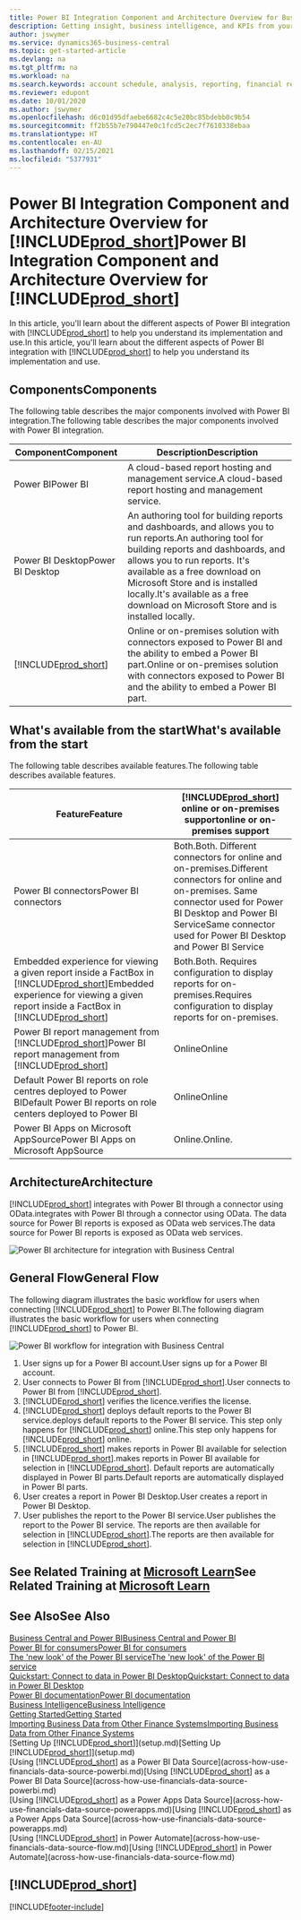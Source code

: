 ```yaml
---
title: Power BI Integration Component and Architecture Overview for Business Central| Microsoft Docs
description: Getting insight, business intelligence, and KPIs from your Business Central data is easy with the Business Central apps for Power BI.
author: jswymer
ms.service: dynamics365-business-central
ms.topic: get-started-article
ms.devlang: na
ms.tgt_pltfrm: na
ms.workload: na
ms.search.keywords: account schedule, analysis, reporting, financial report, business intelligence, KPI
ms.reviewer: edupont
ms.date: 10/01/2020
ms.author: jswymer
ms.openlocfilehash: d6c01d95dfaebe6682c4c5e20bc85bdebb0c9b54
ms.sourcegitcommit: ff2b55b7e790447e0c1fcd5c2ec7f7610338ebaa
ms.translationtype: HT
ms.contentlocale: en-AU
ms.lasthandoff: 02/15/2021
ms.locfileid: "5377931"
---
```

# <a name="power-bi-integration-component-and-architecture-overview-for-prod_short"></a><span data-ttu-id="d20b6-103">Power BI Integration Component and Architecture Overview for [!INCLUDE[prod_short](includes/prod_short.md)]</span><span class="sxs-lookup"><span data-stu-id="d20b6-103">Power BI Integration Component and Architecture Overview for [!INCLUDE[prod_short](includes/prod_short.md)]</span></span>

<span data-ttu-id="d20b6-104">In this article, you'll learn about the different aspects of Power BI integration with [!INCLUDE[prod_short](includes/prod_short.md)] to help you understand its implementation and use.</span><span class="sxs-lookup"><span data-stu-id="d20b6-104">In this article, you'll learn about the different aspects of Power BI integration with [!INCLUDE[prod_short](includes/prod_short.md)] to help you understand its implementation and use.</span></span>

## <a name="components"></a><span data-ttu-id="d20b6-105">Components</span><span class="sxs-lookup"><span data-stu-id="d20b6-105">Components</span></span>

<span data-ttu-id="d20b6-106">The following table describes the major components involved with Power BI integration.</span><span class="sxs-lookup"><span data-stu-id="d20b6-106">The following table describes the major components involved with Power BI integration.</span></span>

|<span data-ttu-id="d20b6-107">Component</span><span class="sxs-lookup"><span data-stu-id="d20b6-107">Component</span></span>|<span data-ttu-id="d20b6-108">Description</span><span class="sxs-lookup"><span data-stu-id="d20b6-108">Description</span></span>|
|---------|-----------|
|<span data-ttu-id="d20b6-109">Power BI</span><span class="sxs-lookup"><span data-stu-id="d20b6-109">Power BI</span></span>|<span data-ttu-id="d20b6-110">A cloud-based report hosting and management service.</span><span class="sxs-lookup"><span data-stu-id="d20b6-110">A cloud-based report hosting and management service.</span></span>|
|<span data-ttu-id="d20b6-111">Power BI Desktop</span><span class="sxs-lookup"><span data-stu-id="d20b6-111">Power BI Desktop</span></span>|<span data-ttu-id="d20b6-112">An authoring tool for building reports and dashboards, and allows you to run reports.</span><span class="sxs-lookup"><span data-stu-id="d20b6-112">An authoring tool for building reports and dashboards, and allows you to run reports.</span></span> <span data-ttu-id="d20b6-113">It's available as a free download on Microsoft Store and is installed locally.</span><span class="sxs-lookup"><span data-stu-id="d20b6-113">It's available as a free download on Microsoft Store and is installed locally.</span></span>|
|[!INCLUDE[prod_short](includes/prod_short.md)]|<span data-ttu-id="d20b6-114">Online or on-premises solution with connectors exposed to Power BI and the ability to embed a Power BI part.</span><span class="sxs-lookup"><span data-stu-id="d20b6-114">Online or on-premises solution with connectors exposed to Power BI and the ability to embed a Power BI part.</span></span>|

## <a name="whats-available-from-the-start"></a><span data-ttu-id="d20b6-115">What's available from the start</span><span class="sxs-lookup"><span data-stu-id="d20b6-115">What's available from the start</span></span>

<span data-ttu-id="d20b6-116">The following table describes available features.</span><span class="sxs-lookup"><span data-stu-id="d20b6-116">The following table describes available features.</span></span>

|<span data-ttu-id="d20b6-117">Feature</span><span class="sxs-lookup"><span data-stu-id="d20b6-117">Feature</span></span>|[!INCLUDE[prod_short](includes/prod_short.md)] <span data-ttu-id="d20b6-118">online or on-premises support</span><span class="sxs-lookup"><span data-stu-id="d20b6-118">online or on-premises support</span></span>|
|-------|---------------------|
|<span data-ttu-id="d20b6-119">Power BI connectors</span><span class="sxs-lookup"><span data-stu-id="d20b6-119">Power BI connectors</span></span>|<span data-ttu-id="d20b6-120">Both.</span><span class="sxs-lookup"><span data-stu-id="d20b6-120">Both.</span></span> <span data-ttu-id="d20b6-121">Different connectors for online and on-premises.</span><span class="sxs-lookup"><span data-stu-id="d20b6-121">Different connectors for online and on-premises.</span></span> <span data-ttu-id="d20b6-122">Same connector used for Power BI Desktop and Power BI Service</span><span class="sxs-lookup"><span data-stu-id="d20b6-122">Same connector used for Power BI Desktop and Power BI Service</span></span> |
|<span data-ttu-id="d20b6-123">Embedded experience for viewing a given report inside a FactBox in [!INCLUDE[prod_short](includes/prod_short.md)]</span><span class="sxs-lookup"><span data-stu-id="d20b6-123">Embedded experience for viewing a given report inside a FactBox in [!INCLUDE[prod_short](includes/prod_short.md)]</span></span>|<span data-ttu-id="d20b6-124">Both.</span><span class="sxs-lookup"><span data-stu-id="d20b6-124">Both.</span></span> <span data-ttu-id="d20b6-125">Requires configuration to display reports for on-premises.</span><span class="sxs-lookup"><span data-stu-id="d20b6-125">Requires configuration to display reports for on-premises.</span></span>|
|<span data-ttu-id="d20b6-126">Power BI report management from [!INCLUDE[prod_short](includes/prod_short.md)]</span><span class="sxs-lookup"><span data-stu-id="d20b6-126">Power BI report management from [!INCLUDE[prod_short](includes/prod_short.md)]</span></span>|<span data-ttu-id="d20b6-127">Online</span><span class="sxs-lookup"><span data-stu-id="d20b6-127">Online</span></span>|
|<span data-ttu-id="d20b6-128">Default Power BI reports on role centres deployed to Power BI</span><span class="sxs-lookup"><span data-stu-id="d20b6-128">Default Power BI reports on role centers deployed to Power BI</span></span>|<span data-ttu-id="d20b6-129">Online</span><span class="sxs-lookup"><span data-stu-id="d20b6-129">Online</span></span>|
|<span data-ttu-id="d20b6-130">Power BI Apps on Microsoft AppSource</span><span class="sxs-lookup"><span data-stu-id="d20b6-130">Power BI Apps on Microsoft AppSource</span></span>|<span data-ttu-id="d20b6-131">Online.</span><span class="sxs-lookup"><span data-stu-id="d20b6-131">Online.</span></span>|

## <a name="architecture"></a><span data-ttu-id="d20b6-132">Architecture</span><span class="sxs-lookup"><span data-stu-id="d20b6-132">Architecture</span></span>

[!INCLUDE[prod_short](includes/prod_short.md)] <span data-ttu-id="d20b6-133">integrates with Power BI through a connector using OData.</span><span class="sxs-lookup"><span data-stu-id="d20b6-133">integrates with Power BI through a connector using OData.</span></span> <span data-ttu-id="d20b6-134">The data source for Power BI reports is exposed as OData web services.</span><span class="sxs-lookup"><span data-stu-id="d20b6-134">The data source for Power BI reports is exposed as OData web services.</span></span>

![Power BI architecture for integration with Business Central](./media/power-bi-architecture.png)

## <a name="general-flow"></a><span data-ttu-id="d20b6-136">General Flow</span><span class="sxs-lookup"><span data-stu-id="d20b6-136">General Flow</span></span>

<span data-ttu-id="d20b6-137">The following diagram illustrates the basic workflow for users when connecting [!INCLUDE[prod_short](includes/prod_short.md)] to Power BI.</span><span class="sxs-lookup"><span data-stu-id="d20b6-137">The following diagram illustrates the basic workflow for users when connecting [!INCLUDE[prod_short](includes/prod_short.md)] to Power BI.</span></span>

![Power BI workflow  for integration with Business Central](./media/power-bi-flow.png)

1. <span data-ttu-id="d20b6-139">User signs up for a Power BI account.</span><span class="sxs-lookup"><span data-stu-id="d20b6-139">User signs up for a Power BI account.</span></span>
2. <span data-ttu-id="d20b6-140">User connects to Power BI from [!INCLUDE[prod_short](includes/prod_short.md)].</span><span class="sxs-lookup"><span data-stu-id="d20b6-140">User connects to Power BI from [!INCLUDE[prod_short](includes/prod_short.md)].</span></span>
3. [!INCLUDE[prod_short](includes/prod_short.md)] <span data-ttu-id="d20b6-141">verifies the licence.</span><span class="sxs-lookup"><span data-stu-id="d20b6-141">verifies the license.</span></span>
4. [!INCLUDE[prod_short](includes/prod_short.md)] <span data-ttu-id="d20b6-142">deploys default reports to the Power BI service.</span><span class="sxs-lookup"><span data-stu-id="d20b6-142">deploys default reports to the Power BI service.</span></span> <span data-ttu-id="d20b6-143">This step only happens for [!INCLUDE[prod_short](includes/prod_short.md)] online.</span><span class="sxs-lookup"><span data-stu-id="d20b6-143">This step only happens for [!INCLUDE[prod_short](includes/prod_short.md)] online.</span></span>
5. [!INCLUDE[prod_short](includes/prod_short.md)] <span data-ttu-id="d20b6-144">makes reports in Power BI available for selection in [!INCLUDE[prod_short](includes/prod_short.md)].</span><span class="sxs-lookup"><span data-stu-id="d20b6-144">makes reports in Power BI available for selection in [!INCLUDE[prod_short](includes/prod_short.md)].</span></span> <span data-ttu-id="d20b6-145">Default reports are automatically displayed in Power BI parts.</span><span class="sxs-lookup"><span data-stu-id="d20b6-145">Default reports are automatically displayed in Power BI parts.</span></span>
6. <span data-ttu-id="d20b6-146">User creates a report in Power BI Desktop.</span><span class="sxs-lookup"><span data-stu-id="d20b6-146">User creates a report in Power BI Desktop.</span></span>
7. <span data-ttu-id="d20b6-147">User publishes the report to the Power BI service.</span><span class="sxs-lookup"><span data-stu-id="d20b6-147">User publishes the report to the Power BI service.</span></span> <span data-ttu-id="d20b6-148">The reports are then available for selection in [!INCLUDE[prod_short](includes/prod_short.md)].</span><span class="sxs-lookup"><span data-stu-id="d20b6-148">The reports are then available for selection in [!INCLUDE[prod_short](includes/prod_short.md)].</span></span>

## <a name="see-related-training-at-microsoft-learn"></a><span data-ttu-id="d20b6-149">See Related Training at [Microsoft Learn](/learn/modules/configure-powerbi-excel-dynamics-365-business-central/index)</span><span class="sxs-lookup"><span data-stu-id="d20b6-149">See Related Training at [Microsoft Learn](/learn/modules/configure-powerbi-excel-dynamics-365-business-central/index)</span></span>

## <a name="see-also"></a><span data-ttu-id="d20b6-150">See Also</span><span class="sxs-lookup"><span data-stu-id="d20b6-150">See Also</span></span>

[<span data-ttu-id="d20b6-151">Business Central and Power BI</span><span class="sxs-lookup"><span data-stu-id="d20b6-151">Business Central and Power BI</span></span>](admin-powerbi.md)  
[<span data-ttu-id="d20b6-152">Power BI for consumers</span><span class="sxs-lookup"><span data-stu-id="d20b6-152">Power BI for consumers</span></span>](/power-bi/consumer/end-user-consumer)  
[<span data-ttu-id="d20b6-153">The 'new look' of the Power BI service</span><span class="sxs-lookup"><span data-stu-id="d20b6-153">The 'new look' of the Power BI service</span></span>](/power-bi/service-new-look)  
[<span data-ttu-id="d20b6-154">Quickstart: Connect to data in Power BI Desktop</span><span class="sxs-lookup"><span data-stu-id="d20b6-154">Quickstart: Connect to data in Power BI Desktop</span></span>](/power-bi/desktop-quickstart-connect-to-data)  
[<span data-ttu-id="d20b6-155">Power BI documentation</span><span class="sxs-lookup"><span data-stu-id="d20b6-155">Power BI documentation</span></span>](/power-bi/)  
[<span data-ttu-id="d20b6-156">Business Intelligence</span><span class="sxs-lookup"><span data-stu-id="d20b6-156">Business Intelligence</span></span>](bi.md)  
[<span data-ttu-id="d20b6-157">Getting Started</span><span class="sxs-lookup"><span data-stu-id="d20b6-157">Getting Started</span></span>](product-get-started.md)  
[<span data-ttu-id="d20b6-158">Importing Business Data from Other Finance Systems</span><span class="sxs-lookup"><span data-stu-id="d20b6-158">Importing Business Data from Other Finance Systems</span></span>](across-import-data-configuration-packages.md)  
<span data-ttu-id="d20b6-159">[Setting Up [!INCLUDE[prod_short](includes/prod_short.md)]](setup.md)</span><span class="sxs-lookup"><span data-stu-id="d20b6-159">[Setting Up [!INCLUDE[prod_short](includes/prod_short.md)]](setup.md)</span></span>  
<span data-ttu-id="d20b6-160">[Using [!INCLUDE[prod_short](includes/prod_short.md)] as a Power BI Data Source](across-how-use-financials-data-source-powerbi.md)</span><span class="sxs-lookup"><span data-stu-id="d20b6-160">[Using [!INCLUDE[prod_short](includes/prod_short.md)] as a Power BI Data Source](across-how-use-financials-data-source-powerbi.md)</span></span>  
<span data-ttu-id="d20b6-161">[Using [!INCLUDE[prod_short](includes/prod_short.md)] as a Power Apps Data Source](across-how-use-financials-data-source-powerapps.md)</span><span class="sxs-lookup"><span data-stu-id="d20b6-161">[Using [!INCLUDE[prod_short](includes/prod_short.md)] as a Power Apps Data Source](across-how-use-financials-data-source-powerapps.md)</span></span>  
<span data-ttu-id="d20b6-162">[Using [!INCLUDE[prod_short](includes/prod_short.md)] in Power Automate](across-how-use-financials-data-source-flow.md)</span><span class="sxs-lookup"><span data-stu-id="d20b6-162">[Using [!INCLUDE[prod_short](includes/prod_short.md)] in Power Automate](across-how-use-financials-data-source-flow.md)</span></span>  

## [!INCLUDE[prod_short](includes/free_trial_md.md)]  


[!INCLUDE[footer-include](includes/footer-banner.md)]
